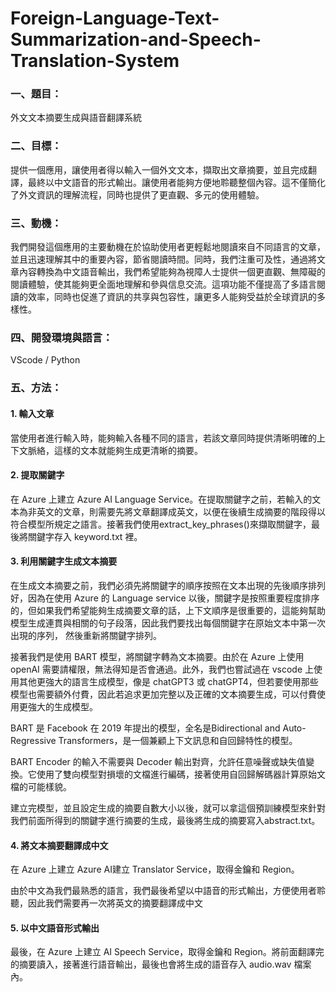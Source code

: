 # Foreign-Language-Text-Summarization-and-Speech-Translation-System
### 一、題目：
外文文本摘要生成與語音翻譯系統
### 二、目標：
提供一個應用，讓使用者得以輸入一個外文文本，擷取出文章摘要，並且完成翻譯，最終以中文語音的形式輸出。讓使用者能夠方便地聆聽整個內容。這不僅簡化了外文資訊的理解流程，同時也提供了更直觀、多元的使用體驗。
### 三、動機：
我們開發這個應用的主要動機在於協助使用者更輕鬆地閱讀來自不同語言的文章，並且迅速理解其中的重要內容，節省閱讀時間。同時，我們注重可及性，通過將文章內容轉換為中文語音輸出，我們希望能夠為視障人士提供一個更直觀、無障礙的閱讀體驗，使其能夠更全面地理解和參與信息交流。這項功能不僅提高了多語言閱讀的效率，同時也促進了資訊的共享與包容性，讓更多人能夠受益於全球資訊的多樣性。
### 四、開發環境與語言：
VScode / Python
### 五、方法：
#### 1. 輸入文章 
當使用者進行輸入時，能夠輸入各種不同的語言，若該文章同時提供清晰明確的上下文脈絡，這樣的文本就能夠生成更清晰的摘要。
#### 2. 提取關鍵字 
在 Azure 上建立 Azure AI Language Service。在提取關鍵字之前，若輸入的文本為非英文的文章，則需要先將文章翻譯成英文，以便在後續生成摘要的階段得以符合模型所規定之語言。接著我們使用extract_key_phrases()來擷取關鍵字，最後將關鍵字存入 keyword.txt 裡。
#### 3. 利用關鍵字生成文本摘要 
在生成文本摘要之前，我們必須先將關鍵字的順序按照在文本出現的先後順序排列好，因為在使用 Azure 的 Language service 以後，關鍵字是按照重要程度排序的，但如果我們希望能夠生成摘要文章的話，上下文順序是很重要的，這能夠幫助模型生成連貫與相關的句子段落，因此我們要找出每個關鍵字在原始文本中第一次出現的序列， 然後重新將關鍵字排列。

接著我們是使用 BART 模型，將關鍵字轉為文本摘要。由於在 Azure 上使用 openAI 需要請權限，無法得知是否會通過。此外，我們也嘗試過在 vscode 上使用其他更強大的語言生成模型，像是 chatGPT3 或 chatGPT4，但若要使用那些模型也需要額外付費，因此若追求更加完整以及正確的文本摘要生成，可以付費使用更強大的生成模型。

BART 是 Facebook 在 2019 年提出的模型，全名是Bidirectional and Auto-Regressive Transformers，是一個兼顧上下文訊息和自回歸特性的模型。

BART Encoder 的輸入不需要與 Decoder 輸出對齊，允許任意噪聲或缺失值變換。它使用了雙向模型對損壞的文檔進行編碼，接著使用自回歸解碼器計算原始文檔的可能樣貌。
 
建立完模型，並且設定生成的摘要自數大小以後，就可以拿這個預訓練模型來針對我們前面所得到的關鍵字進行摘要的生成，最後將生成的摘要寫入abstract.txt。
#### 4. 將文本摘要翻譯成中文 
在 Azure 上建立 Azure AI建立 Translator Service，取得金鑰和 Region。

由於中文為我們最熟悉的語言，我們最後希望以中語音的形式輸出，方便使用者聆聽，因此我們需要再一次將英文的摘要翻譯成中文
#### 5. 以中文語音形式輸出 
最後，在 Azure 上建立 AI Speech Service，取得金鑰和 Region。將前面翻譯完的摘要讀入，接著進行語音輸出，最後也會將生成的語音存入 audio.wav 檔案內。

